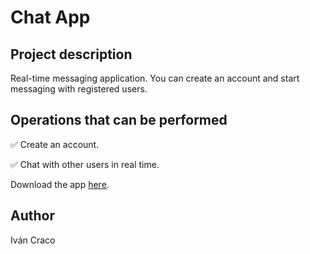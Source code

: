 <h1>Chat App</h1>
<h2>Project description</h2>
<p>Real-time messaging application. You can create an account and start messaging with registered users.</p>
<h2>Operations that can be performed</h2>
<p>&#9989 Create an account.</p>
<p>&#9989 Chat with other users in real time.</p>
<p>Download the app <a href="https://github.com/ivancraco/chatapp/releases" download="chat_app">here</a>.</p>
<h2>Author</h2>
<span>Iván Craco</span>
